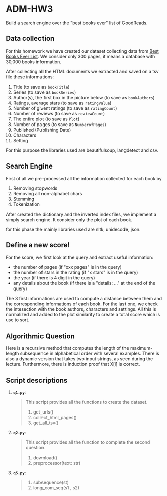 # ADM-HW3

Build a search engine over the "best books ever" list of GoodReads. 

## Data collection

For this homework we have created our dataset collecting data from [Best Books Ever List](https://www.goodreads.com/list/show/1.Best_Books_Ever?page=1). We consider only 300 pages, it means a database with 30,000 books information.

After collecting all the HTML documents we extracted and saved on a tsv file these informations:

1. Title (to save as `bookTitle`)
2. Series (to save as `bookSeries`)
3. Author(s), the first box in the picture below (to save as `bookAuthors`)
4. Ratings, average stars (to save as `ratingValue`)
5. Number of givent ratings (to save as `ratingCount`)
6. Number of reviews (to save as `reviewCount`)
7. The entire plot (to save as `Plot`)
8. Number of pages (to save as `NumberofPages`)
9. Published (Publishing Date)
10. Characters
11. Setting

For this purpose the libraries used are beautifulsoup, langdetect and csv.

## Search Engine

First of all we pre-processed all the information collected for each book by

1. Removing stopwords
2. Removing all non-alphabet chars
3. Stemming
4. Tokenization

After created the dictionary and the inverted index files, we implement a simply search engine. It consider only the plot of each book.

for this phase the mainly libraries used are nltk, unidecode, json.

## Define a new score!

For the score, we first look at the query and extract useful information:
- the number of pages (if "xxx pages" is in the query)
- the number of stars in the rating (if "x stars" is in the query)
- the year (if there is 4 digit in the query)
- any details about the book (if there is a "details: ..." at the end of the query)

The 3 first informations are used to compute a distance between them and the corresponding informations of each book. For the last one, we check the intesection with the book authors, characters and settings. All this is normalized and added to the plot similarity to create a total score which is use to sort.

## Algorithmic Question

Here is a recursive method that computes the length of the maximum-length subsequence in alphabetical order with several examples.
There is also a dynamic version that takes two input strings, as seen during the lecture.
Furthermore, there is induction proof that X\[i] is correct.

## Script descriptions

1. __`q1.py`__: 
    >This script provides all the functions to create the dataset.
    >1. get_urls()
    >2. collect_html_pages()
    >3. get_all_tsv()
    
2. __`q2.py`__:
    >This script provides all the function to complete the second question.
    >1. download()
    >2. preprocessor(text: str)
 
5. __`q5.py`__: 
    >1. subsequence(st)
    >2. long_com_seq(s1 , s2)
    
    
